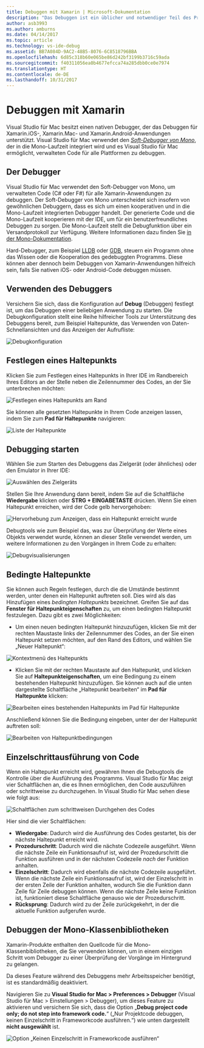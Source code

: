 ```yaml
---
title: Debuggen mit Xamarin | Microsoft-Dokumentation
description: "Das Debuggen ist ein üblicher und notwendiger Teil des Programmierens. Da Visual Studio für Mac eine ausgereifte IDE ist, enthält es eine Reihe von Features, die das Debuggen vereinfachen. Dieser Artikel erläutert vom sicheren Debuggen bis hin zur Datenvisualisierung, wie das volle Potenzial des Debuggens in Visual Studio für Mac genutzt werden kann."
author: asb3993
ms.author: amburns
ms.date: 04/14/2017
ms.topic: article
ms.technology: vs-ide-debug
ms.assetid: BB7A084D-9AC2-48B5-8076-6C8518796BBA
ms.openlocfilehash: 6d85c318b60e065be86d242bf3199b3716c59ada
ms.sourcegitcommit: f40311056ea0b4677efcca74a285dbb0ce0e7974
ms.translationtype: HT
ms.contentlocale: de-DE
ms.lasthandoff: 10/31/2017
---
```

# <a name="debugging-with-xamarin"></a>Debuggen mit Xamarin


Visual Studio für Mac besitzt einen nativen Debugger, der das Debuggen für Xamarin.iOS-, Xamarin.Mac- und Xamarin.Android-Anwendungen unterstützt.
Visual Studio für Mac verwendet den [*Soft-Debugger von Mono*](http://www.mono-project.com/docs/advanced/runtime/docs/soft-debugger/), der in die Mono-Laufzeit integriert wird und es Visual Studio für Mac ermöglicht, verwalteten Code für alle Plattformen zu debuggen.

## <a name="the-debugger"></a>Der Debugger

Visual Studio für Mac verwendet den Soft-Debugger von Mono, um verwalteten Code (C# oder F#) für alle Xamarin-Anwendungen zu debuggen. Der Soft-Debugger von Mono unterscheidet sich insofern von gewöhnlichen Debuggern, dass es sich um einen kooperativen und in die Mono-Laufzeit integrierten Debugger handelt. Der generierte Code und die Mono-Laufzeit kooperieren mit der IDE, um für ein benutzerfreundliches Debuggen zu sorgen. Die Mono-Laufzeit stellt die Debugfunktion über ein Versandprotokoll zur Verfügung. Weitere Informationen dazu finden Sie [in der Mono-Dokumentation](http://www.mono-project.com/docs/advanced/runtime/docs/soft-debugger-wire-format/).


Hard-Debugger, zum Beispiel [LLDB]( http://lldb.llvm.org/index.html) oder [GDB]( https://www.gnu.org/software/gdb/), steuern ein Programm ohne das Wissen oder die Kooperation des gedebuggten Programms. Diese können aber dennoch beim Debuggen von Xamarin-Anwendungen hilfreich sein, falls Sie nativen iOS- oder Android-Code debuggen müssen.

## <a name="using-the-debugger"></a>Verwenden des Debuggers

Versichern Sie sich, dass die Konfiguration auf **Debug** (Debuggen) festlegt ist, um das Debuggen einer beliebigen Anwendung zu starten. Die Debugkonfiguration stellt eine Reihe hilfreicher Tools zur Unterstützung des Debuggens bereit, zum Beispiel Haltepunkte, das Verwenden von Daten-Schnellansichten und das Anzeigen der Aufrufliste:

![Debugkonfiguration](media/debugging-image_0.png)

## <a name="setting-a-breakpoint"></a>Festlegen eines Haltepunkts

Klicken Sie zum Festlegen eines Haltepunkts in Ihrer IDE im Randbereich Ihres Editors an der Stelle neben die Zeilennummer des Codes, an der Sie unterbrechen möchten:

![Festlegen eines Haltepunkts am Rand](media/debugging-image0.png)


Sie können alle gesetzten Haltepunkte in Ihrem Code anzeigen lassen, indem Sie zum **Pad für Haltepunkte** navigieren:

![Liste der Haltepunkte](media/debugging-image0a.png)


## <a name="start-debugging"></a>Debugging starten

Wählen Sie zum Starten des Debuggens das Zielgerät (oder ähnliches) oder den Emulator in Ihrer IDE:

![Auswählen des Zielgeräts](media/debugging-image1.png)

Stellen Sie Ihre Anwendung dann bereit, indem Sie auf die Schaltfläche **Wiedergabe** klicken oder **STRG + EINGABETASTE** drücken. Wenn Sie einen Haltepunkt erreichen, wird der Code gelb hervorgehoben:

![Hervorhebung zum Anzeigen, dass ein Haltepunkt erreicht wurde](media/debugging-image2.png)

Debugtools wie zum Beispiel das, was zur Überprüfung der Werte eines Objekts verwendet wurde, können an dieser Stelle verwendet werden, um weitere Informationen zu den Vorgängen in Ihrem Code zu erhalten:

![Debugvisualisierungen](media/debugging-image3.png)

## <a name="conditional-breakpoints"></a>Bedingte Haltepunkte

Sie können auch Regeln festlegen, durch die die Umstände bestimmt werden, unter denen ein Haltepunkt auftreten soll. Dies wird als das Hinzufügen eines *bedingten Haltepunkts* bezeichnet. Greifen Sie auf das **Fenster für Haltepunkteigenschaften** zu, um einen bedingten Haltepunkt festzulegen. Dazu gibt es zwei Möglichkeiten:


* Um einen neuen bedingten Haltepunkt hinzuzufügen, klicken Sie mit der rechten Maustaste links der Zeilennummer des Codes, an der Sie einen Haltepunkt setzen möchten, auf den Rand des Editors, und wählen Sie „Neuer Haltepunkt“:


 ![Kontextmenü des Haltepunkts](media/debugging-image4.png)

* Klicken Sie mit der rechten Maustaste auf den Haltepunkt, und klicken Sie auf **Haltepunkteigenschaften**, um eine Bedingung zu einem bestehenden Haltepunkt hinzuzufügen. Sie können auch auf die unten dargestellte Schaltfläche „Haltepunkt bearbeiten“ im **Pad für Haltepunkte** klicken:


 ![Bearbeiten eines bestehenden Haltepunkts im Pad für Haltepunkte](media/debugging-image5.png)


Anschließend können Sie die Bedingung eingeben, unter der der Haltepunkt auftreten soll:

 ![Bearbeiten von Haltepunktbedingungen](media/debugging-image6.png)

## <a name="stepping-through-code"></a>Einzelschrittausführung von Code

Wenn ein Haltepunkt erreicht wird, gewähren Ihnen die Debugtools die Kontrolle über die Ausführung des Programms. Visual Studio für Mac zeigt vier Schaltflächen an, die es Ihnen ermöglichen, den Code auszuführen oder schrittweise zu durchzugehen. In Visual Studio für Mac sehen diese wie folgt aus:

 ![Schaltflächen zum schrittweisen Durchgehen des Codes](media/debugging-image7.png)

Hier sind die vier Schaltflächen:

*   **Wiedergabe**: Dadurch wird die Ausführung des Codes gestartet, bis der nächste Haltepunkt erreicht wird.
*   **Prozedurschritt**: Dadurch wird die nächste Codezeile ausgeführt. Wenn die nächste Zeile ein Funktionsaufruf ist, wird der Prozedurschritt die Funktion ausführen und in der nächsten Codezeile *nach* der Funktion anhalten.
*   **Einzelschritt**: Dadurch wird ebenfalls die nächste Codezeile ausgeführt. Wenn die nächste Zeile ein Funktionsaufruf ist, wird der Einzelschritt in der ersten Zeile der Funktion anhalten, wodurch Sie die Funktion dann Zeile für Zeile debuggen können. Wenn die nächste Zeile keine Funktion ist, funktioniert diese Schaltfläche genauso wie der Prozedurschritt.
*   **Rücksprung**: Dadurch wird zu der Zeile zurückgekehrt, in der die aktuelle Funktion aufgerufen wurde.


## <a name="debugging-monos-class-libraries"></a>Debuggen der Mono-Klassenbibliotheken
Xamarin-Produkte enthalten den Quellcode für die Mono-Klassenbibliotheken, die Sie verwenden können, um in einem einzigen Schritt vom Debugger zu einer Überprüfung der Vorgänge im Hintergrund zu gelangen.

Da dieses Feature während des Debuggens mehr Arbeitsspeicher benötigt, ist es standardmäßig deaktiviert.

Navigieren Sie zu **Visual Studio for Mac > Preferences > Debugger** (Visual Studio für Mac > Einstellungen > Debugger), um dieses Feature zu aktivieren und versichern Sie sich, dass die Option „**Debug project code only; do not step into framework code.**“ („Nur Projektcode debuggen, keinen Einzelschritt in Frameworkcode ausführen.“) wie unten dargestellt **nicht ausgewählt** ist.

 ![Option „Keinen Einzelschritt in Frameworkcode ausführen“](media/debugging-image8.png)
